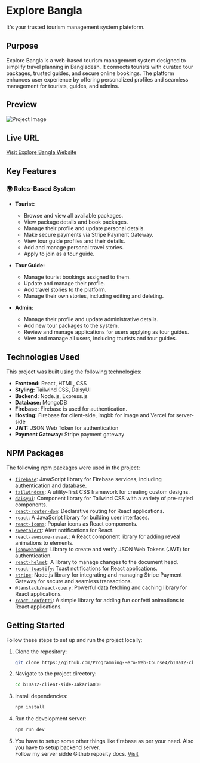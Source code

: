 # Explore Bangla
It's your trusted tourism management system plateform.

## Purpose
Explore Bangla is a web-based tourism management system designed to simplify travel planning in Bangladesh. It connects tourists with curated tour packages, trusted guides, and secure online bookings. The platform enhances user experience by offering personalized profiles and seamless management for tourists, guides, and admins.

## Preview
![Project Image](public/explore-bangla.png)

## Live URL
[Visit Explore Bangla Website](https://explore-bangla-9f392.web.app/)

## Key Features

### **🌍 Roles-Based System**
- **Tourist:**  
  - Browse and view all available packages.  
  - View package details and book packages.  
  - Manage their profile and update personal details.  
  - Make secure payments via Stripe Payment Gateway.  
  - View tour guide profiles and their details.  
  - Add and manage personal travel stories.  
  - Apply to join as a tour guide.  

- **Tour Guide:**  
  - Manage tourist bookings assigned to them.  
  - Update and manage their profile.  
  - Add travel stories to the platform.  
  - Manage their own stories, including editing and deleting.  

- **Admin:**  
  - Manage their profile and update administrative details.  
  - Add new tour packages to the system.  
  - Review and manage applications for users applying as tour guides.  
  - View and manage all users, including tourists and tour guides.  


## Technologies Used
This project was built using the following technologies:
- **Frontend:** React, HTML, CSS
- **Styling:** Tailwind CSS, DaisyUI
- **Backend:** Node.js, Express.js
- **Database:** MongoDB
- **Firebase:** Firebase is used for authentication.
- **Hosting:** Firebase for client-side, imgbb for image and Vercel for server-side
- **JWT:** JSON Web Token for authentication
- **Payment Gateway:** Stripe payment gateway

## **NPM Packages**
The following npm packages were used in the project:

- [`firebase`](https://www.npmjs.com/package/firebase): JavaScript library for Firebase services, including authentication and database.
- [`tailwindcss`](https://www.npmjs.com/package/tailwindcss): A utility-first CSS framework for creating custom designs.
- [`daisyui`](https://www.npmjs.com/package/daisyui): Component library for Tailwind CSS with a variety of pre-styled components.
- [`react-router-dom`](https://www.npmjs.com/package/react-router-dom): Declarative routing for React applications.
- [`react`](https://www.npmjs.com/package/react): A JavaScript library for building user interfaces.
- [`react-icons`](https://www.npmjs.com/package/react-icons): Popular icons as React components.
- [`sweetalert`](https://www.npmjs.com/package/sweetalert): Alert notifications for React.
- [`react-awesome-reveal`](https://www.npmjs.com/package/react-awesome-reveal): A React component library for adding reveal animations to elements.
- [`jsonwebtoken`](https://www.npmjs.com/package/jsonwebtoken): Library to create and verify JSON Web Tokens (JWT) for authentication.
- [`react-helmet`](https://www.npmjs.com/package/react-helmet): A library to manage changes to the document head.
- [`react-toastify`](https://www.npmjs.com/package/react-toastify): Toast notifications for React applications.
- [`stripe`](https://www.npmjs.com/package/stripe): Node.js library for integrating and managing Stripe Payment Gateway for secure and seamless transactions.  
- [`@tanstack/react-query`](https://www.npmjs.com/package/@tanstack/react-query): Powerful data fetching and caching library for React applications.  
- [`react-confetti`](https://www.npmjs.com/package/react-confetti): A simple library for adding fun confetti animations to React applications.  

## Getting Started
Follow these steps to set up and run the project locally:

1. Clone the repository:
   ```bash
   git clone https://github.com/Programming-Hero-Web-Course4/b10a12-client-side-Jakaria030.git
   ```
2. Navigate to the project directory:
   ```bash
   cd b10a12-client-side-Jakaria030
   ```
3. Install dependencies:
   ```bash
   npm install
   ```
4. Run the development server:
   ```bash
   npm run dev
   ```
5. You have to setup some other things like firebase as per your need. Also you have to setup backend server. <br>
   Follow my server sidde Github reposity docs.
[Visit](https://github.com/Programming-Hero-Web-Course4/b10a12-server-side-Jakaria030)
